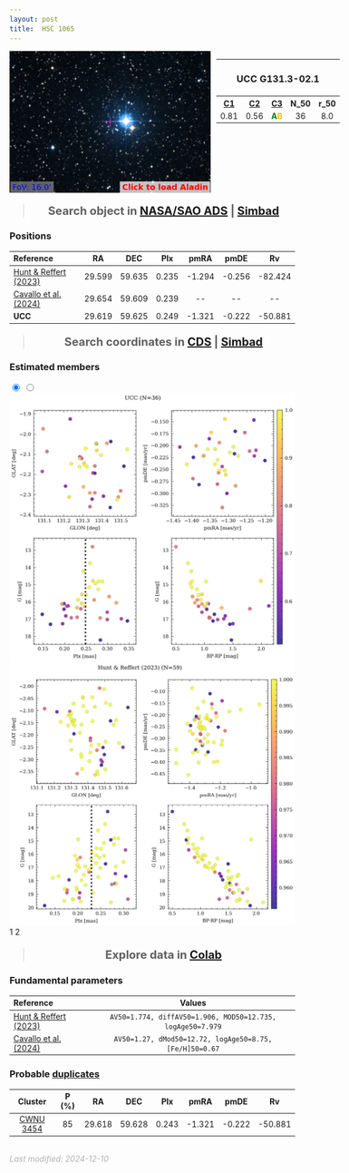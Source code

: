 ```yaml
---
layout: post
title:  HSC 1065
---
```

<div style="display: flex; justify-content: space-between; width:720px;height:250px">
<div style="text-align: center;">
<!-- WEBP image -->
<img id="myImage" src="https://raw.githubusercontent.com/ucc23/Q2N/main/plots/hsc1065_aladin.webp" alt="Clickable Image" style="width:355px;height:250px; cursor: pointer;">

<!-- Div to contain Aladin Lite viewer -->
<div id="aladin-lite-div" style="width:355px;height:250px;display:none;"></div>

<!-- Aladin Lite script (will be loaded after the image is clicked) -->
<script type="text/javascript">
// Function to load Aladin Lite after image click and hide the image
function loadAladinLiteAndHideImage() {
    // Dynamically load the Aladin Lite script
    let aladinScript = document.createElement('script');
    aladinScript.src = "https://aladin.cds.unistra.fr/AladinLite/api/v3/latest/aladin.js";
    aladinScript.charset = "utf-8";
    aladinScript.onload = function () {
        A.init.then(() => {
            let aladin = A.aladin('#aladin-lite-div', {survey:"P/DSS2/color", fov:0.267, target: "29.619 59.625"});
            // Remove the image
            document.getElementById('myImage').remove();
            // Hide the image
            //document.getElementById('myImage').style.visibility = "hidden";
            // Show the Aladin Lite viewer
            document.getElementById('aladin-lite-div').style.display = 'block';
        });
     };
    document.head.appendChild(aladinScript);
}
// Event listener for image click
document.getElementById('myImage').addEventListener('click', loadAladinLiteAndHideImage);
</script>
</div>
<!-- Left block -->

<table style="text-align: center; width:355px;height:250px;">
  <!-- Row 1 (title) -->
  <tr>
    <td colspan="5"><h3>UCC G131.3-02.1</h3></td>
  </tr>
  <!-- Row 2 -->
  <tr>
    <th><a href="https://ucc.ar/faq#what-are-the-c1-c2-and-c3-parameters" title="Photometric class">C1</a></th>
    <th><a href="https://ucc.ar/faq#what-are-the-c1-c2-and-c3-parameters" title="Density class">C2</a></th>
    <th><a href="https://ucc.ar/faq#what-are-the-c1-c2-and-c3-parameters" title="Combined class">C3</a></th>
    <th><div title="Stars with membership probability >50%">N_50</div></th>
    <th><div title="Radius that contains half the members [arcmin]">r_50</div></th>
  </tr>
  <!-- Row 3 -->
  <tr>
    <td>0.81</td>
    <td>0.56</td>
    <td><span style="color: green; font-weight: bold;">A</span><span style="color: #FFC300; font-weight: bold;">B</span></td>
    <td>36</td>
    <td>8.0</td>
  </tr>
</table>
</div>

> <p style="text-align:center; font-weight: bold; font-size:20px">Search object in <a data-umami-event="nasa_search" href="https://ui.adsabs.harvard.edu/search/q=%20collection%3Aastronomy%20body%3A%22HSC%201065%22&sort=date%20desc%2C%20bibcode%20desc&p_=0" target="_blank">NASA/SAO ADS</a> | <a data-umami-event="simbad_search" href="https://simbad.cds.unistra.fr/simbad/sim-id-refs?Ident=hsc1065" target="_blank">Simbad</a></p>


### Positions

| Reference    | RA    | DEC   | Plx  | pmRA  | pmDE   |  Rv  |
| :---         | :---: | :---: | :---: | :---: | :---: | :---: |
|[Hunt & Reffert (2023)](https://ui.adsabs.harvard.edu/abs/2023A%26A...673A.114H) | 29.599 | 59.635 | 0.235 | -1.294 | -0.256 | -82.424 |
|[Cavallo et al. (2024)](https://ui.adsabs.harvard.edu/abs/2024AJ....167...12C) | 29.654 | 59.609 | 0.239 | -- | -- | -- |
| **UCC** |29.619 | 59.625 | 0.249 | -1.321 | -0.222 | -50.881 |

> <p style="text-align:center; font-weight: bold; font-size:20px">Search coordinates in <a data-umami-event="cds_coord_search" href="https://cdsportal.u-strasbg.fr/?target=29.619,+59.625" target="_blank">CDS</a> | <a data-umami-event="simbad_coord_search" href="https://simbad.cds.unistra.fr/mobile/object_list.html?coord=29.619%2059.625&output=json&radius=5&userEntry=hsc1065" target="_blank">Simbad</a></p>

### Estimated members

<div class="carousel">
<input type="radio" name="radio-btn" id="slide1" checked>
<input type="radio" name="radio-btn" id="slide2">
<div class="slides">
<div class="slide">
<a href="https://raw.githubusercontent.com/ucc23/Q2N/main/plots/hsc1065.webp" target="_blank">
<img src="https://raw.githubusercontent.com/ucc23/Q2N/main/plots/hsc1065.webp" alt="HSC 1065 UCC">
</a>
</div>
<div class="slide">
<a href="https://raw.githubusercontent.com/ucc23/Q2N/main/plots/hsc1065_HUNT23.webp" target="_blank">
<img src="https://raw.githubusercontent.com/ucc23/Q2N/main/plots/hsc1065_HUNT23.webp" alt="HSC 1065 HUNT23">
</a>
</div>
</div>
<div class="indicators">
<label for="slide1">1</label>
<label for="slide2">2</label>
</div>
</div>


> <p style="text-align:center; font-weight: bold; font-size:20px">Explore data in <a data-umami-event="colab" href="https://colab.research.google.com/github/ucc23/ucc/blob/main/assets/notebook.ipynb" target="_blank">Colab</a></p>


### Fundamental parameters

| Reference |  Values |
| :---         |     :---:      |
| [Hunt & Reffert (2023)](https://ui.adsabs.harvard.edu/abs/2023A%26A...673A.114H) | `AV50=1.774, diffAV50=1.906, MOD50=12.735, logAge50=7.979` |
| [Cavallo et al. (2024)](https://ui.adsabs.harvard.edu/abs/2024AJ....167...12C) | `AV50=1.27, dMod50=12.72, logAge50=8.75, [Fe/H]50=0.67` |

### Probable <a href="https://ucc.ar/faq#how-are-probable-duplicates-identified" title="See FAQ for definition of proximity">duplicates</a>

| Cluster | P (%) | RA    | DEC   | Plx   | pmRA  | pmDE  | Rv    |
| :---:   | :---: | :---: | :---: | :---: | :---: | :---: | :---: |
|[CWNU 3454](/_clusters/cwnu3454/)| 85 | 29.618 | 59.628 | 0.243 | -1.321 | -0.222 | -50.881 |


<br>
<font color="b3b1b1"><i>Last modified: 2024-12-10</i></font>
